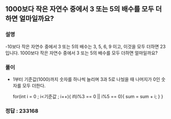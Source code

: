 ## 1000보다 작은 자연수 중에서 3 또는 5의 배수를 모두 더하면 얼마일까요?

### 설명
-10보다 작은 자연수 중에서 3 또는 5의 배수는 3, 5, 6, 9 이고, 이것을 모두 더하면 23입니다.
1000보다 작은 자연수 중에서 3 또는 5의 배수를 모두 더하면 얼마일까요?

### 풀이

- 1부터 기준값(1000)까지 숫자를 하나씩 늘리며 3과 5로 나눴을 때 나머지가 0인 숫자를 모두 더한다.

	for(int i = 0 ; i<기준값 ; i++){
		if(i%3 == 0 || i%5 == 0){
			sum = sum + i;
		}
	}		


### 정답 : 233168